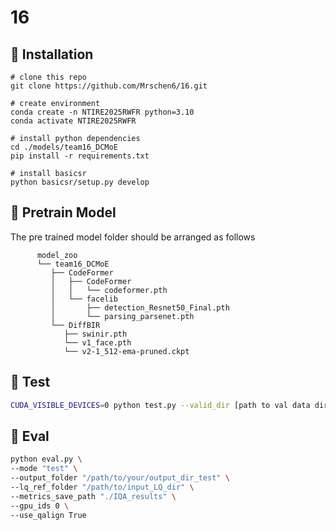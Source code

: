 # 16
 ## :wrench: Installation
 ```
 # clone this repo
 git clone https://github.com/Mrschen6/16.git
 
 # create environment
 conda create -n NTIRE2025RWFR python=3.10
 conda activate NTIRE2025RWFR
 
 # install python dependencies
 cd ./models/team16_DCMoE
 pip install -r requirements.txt
 
 # install basicsr
 python basicsr/setup.py develop
 ```

 ## 🫧 Pretrain Model
 The pre trained model folder should be arranged as follows
 ```
       model_zoo
       └── team16_DCMoE
          ├── CodeFormer
          │   ├── CodeFormer
          │   │   └── codeformer.pth
          │   └── facelib
          │       ├── detection_Resnet50_Final.pth
          │       └── parsing_parsenet.pth
          └── DiffBIR
             ├── swinir.pth
             └── v1_face.pth
             └── v2-1_512-ema-pruned.ckpt
 ```
 
 ## :ferris_wheel: Test
 ```bash
 CUDA_VISIBLE_DEVICES=0 python test.py --valid_dir [path to val data dir] --test_dir [path to test data dir] --save_dir [path to your save dir] --model_id 0
 ```
 
 ## 💈 Eval
 ```sh
 python eval.py \
 --mode "test" \
 --output_folder "/path/to/your/output_dir_test" \
 --lq_ref_folder "/path/to/input_LQ_dir" \
 --metrics_save_path "./IQA_results" \
 --gpu_ids 0 \
 --use_qalign True 
 ```
